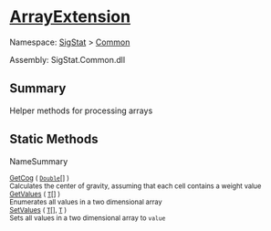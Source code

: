# [ArrayExtension](./ArrayExtension.md)

Namespace: [SigStat]() > [Common](./README.md)

Assembly: SigStat.Common.dll

## Summary
Helper methods for processing arrays

## Static Methods

NameSummary

<sub>[GetCog](./Methods/ArrayExtension-100663390.md) ( [`Double`](https://docs.microsoft.com/en-us/dotnet/api/System.Double)[] )</sub><br><sub>Calculates the center of gravity, assuming that each cell contains  a weight value</sub><br>
<sub>[GetValues](./Methods/ArrayExtension-100663385.md) ( [`T`](./ArrayExtension.md)[] )</sub><br><sub>Enumerates all values in a two dimensional array</sub><br>
<sub>[SetValues](./Methods/ArrayExtension-100663386.md) ( [`T`](./ArrayExtension.md)[], [`T`](./ArrayExtension.md) )</sub><br><sub>Sets all values in a two dimensional array to `value`</sub><br>


